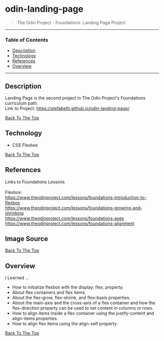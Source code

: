# odin-landing-page

> The Odin Project - Foundations: Landing Page Project

---

### Table of Contents

- [Description](#description)
- [Technology](#technology)
- [References](#references)
- [Overview](#overview)

---

## Description

Landing Page is the second project in The Odin Project's Foundations curriculum path.<br/>
Link to Project: https://stefabeth.github.io/odin-landing-page/

[Back To The Top](#odin-landing-page)

## Technology

- CSS Flexbox

[Back To The Top](#odin-landing-page)

## References

Links to Foundations Lessons<br/>
<br/>
Flexbox:<br/>
https://www.theodinproject.com/lessons/foundations-introduction-to-flexbox<br/>
https://www.theodinproject.com/lessons/foundations-growing-and-shrinking<br/>
https://www.theodinproject.com/lessons/foundations-axes<br/>
https://www.theodinproject.com/lessons/foundations-alignment<br/>

Image Source
- 

[Back To The Top](#odin-landing-page)

## Overview

I Learned ...
- How to initialize flexbox with the display: flex; property.
- About flex containers and flex items.
- About the flex-grow, flex-shrink, and flex-basis properties.
- About the main-axis and the cross-axis of a flex container and how the flex-direction property can be used to set content in columns or rows.
- How to align items inside a flex container using the justify-content and align-items properties.
- How to align flex items using the align-self property.



[Back To The Top](#odin-landing-page)